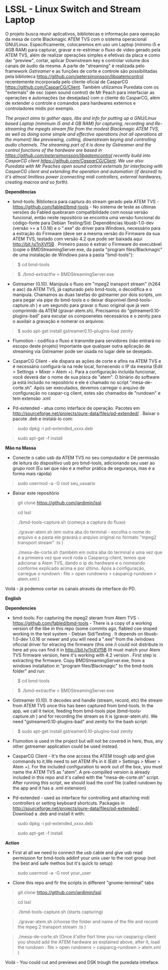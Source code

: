 **LSSL - Linux Switch and Stream Laptop**
=============

O projeto busca reunir aplicativos, bibliotecas e informação para operação da mesa de corte Blackmagic ATEM TVS com o sistema operacional GNU/Linux. Especificamente, colocaremos em uso um Laptop (mínimo i5 e 4GB RAM) para capturar, gravar e re-estrimar o fluxo de vídeo gerado pela ATEM TVS, além de realizar operações simples e efetivas da placa e como dar "preview", cortar, aplicar Downstream key e controlar volume dos canais de áudio da mesma. A parte de "streaming" é realizada pelo framework *Gstreamer* e as funções de corte e controle são possibilitadas pela biblioteca  https://github.com/petersimonsson/libqatemcontrol recentemente incorporada pelo cliente oficial de CasparCG https://github.com/CasparCG/Client. Também utilizamos Puredata com os "externals" de osc (open sound control) de Mr Peach para interfaciar as operações e automações (se desejadas) com o cliente do CasparCG, além de extender o controle e comandos para hardwares externos e controladores midis por exemplo.


*The project aims to gather apps, libs and info for putting up a GNU/Linux based Laptop (minimum i5 and 4 GB RAM) for capturing, recording and Re-streaming the mpegts stream file from the modest Blackmagic ATEM TVS, as well as doing some simple and effective  operations (not all operations at the moment) like previewing, cutting, downstream keying and controlling audio channels. The streaming part of it is done by *Gstreamer* and the control functions of the hardware are based in  https://github.com/petersimonsson/libqatemcontrol  recently build into CasparCG client https://github.com/CasparCG/Client. We use also Puredata with Mr Peaches open sound control externals for interfacing with CasparCG client and extending the operation and automation (if desired) to it's almost limitless power (connecting midi controllers, external hardwares, creating macros and so forth).*


**Dependências**

- bmd-tools: Biblioteca para captura do stream gerado pela ATEM TVS - https://github.com/fabled/bmd-tools - No sistema de teste as últimas versões do Fabled quebraram compatibilidade com nossa versão funcional, então neste repositório se encontra uma versão funcional do código-fonte para Debian Testing/Sid: Dependências libusb-1.0-dev (versão >= a 1.0.16) e o ".exe"  do driver para Windows, necessário para a extração do Firmware (deve ser a mesma versão do Firmware da sua ATEM TVS, testado com versão 4.2 que pode ser baixada aqui http://bit.ly/1nXVf5B . Primeiro passo é extrair o Firmware do executável (copie o BMDStreamingServer.exe, da pasta "program files/Blackmagic" de uma instalação de Windows para a pasta "bmd-tools"):

> $ cd bmd-tools 

> $ ./bmd-extractfw < BMDStreamingServer.exe

- Gstreamer (0.10). Manipula o fluxo em "mpeg2 transport stream" (h264 e aac) da ATEM TVS, já capturado pelo bmd-tools, o decodifica e o manipula. Chamamos as duas tarefas do gstreamer por dois scripts, um para pegar via pipe do bmd-tools e o deixar disponível  (bmd-tools-capture.sh )  e um segundo para gravar o fluxo original que já vem comprimido da ATEM (gravar-atem.sh). Precisamos do "gstreamer0.10-plugins-bad" para excutar os compoenetes necessários e o zenity para o auxilair a gravação e nomerar os arquivos:

> $ sudo apt-get install gstreamer0.10-plugins-bad zenity

- Flumotion - codifica o fluxo e transmite para servidores (não entrará no escopo deste projeto) Importante que qualquer outra aplicação de streaming via Gstreamer pode ser usada no lugar dele se desejado.

- CasparCG Client - ele dispara as ações de corte e afins na ATEM TVS e é necessário configurá-la na rede local, fornecendo o IP da mesma (Edit > Settings > Mixer > Atem +). Para a configuração incluída funcionar, você deverá dar o nome de sua placa de "atem". O binário do software ja está incluído no repositório e ele é chamado no script "mesa-de-corte.sh". Após ser executados, devemos carregar o arquivo de configuração no caspar-cg client, estes são chamados de "rundown" e tem extensão .xml 

- Pd-extended - atua como interface de operação. Pacotes em  http://sourceforge.net/projects/pure-data/files/pd-extended/ . Baixar o pacote .deb e instalá-lo com:

> sudo dpkg -i pd-extended_xxxx.deb

> sudo apt-get -f install


**Mão na Massa**

- Conecte o cabo usb da ATEM TVS no seu computador e Dê permissão de leitura do dispositivo usb pro bmd-tools, adicionando seu user ao grupo root (Eu sei que não é a melhor prática de segurança, mas é a forma mais rápida)

> sudo usermod -a -G root seu_usuario

- Baixar este repositório

> git clone https://github.com/jardimin/lssl

> cd lssl 

> ./bmd-tools-capture.sh (começa a captura do fluxo)

> ./gravar-atem.sh (em outra aba do terminal - escolha o nome do arquivo e a pasta ele gravará o arquivo original no formato "mpeg2 transport stream" .ts )

> ./mesa-de-corte.sh (também  em outra aba do terminal e uma vez que é a primieira vez que vocẽ roda o Casparcg-client, temos que adicionar a Atem TVS, dando o ip do hardware e o nomeando conforme explicado acima e por último. Após a configuração, carregue o rundown : file > open rundowns > casparcg-rundown > atem.xml )

Voilá - já podemos cortar os canais através da interface do PD. 


**English**

**Dependencies**

- bmd-tools: For capturing the mpeg2 steram from Atem TVS - https://github.com/fabled/bmd-tools - There is a copy of a working version of the libe in this repo (some commits ago, flabled coe stoped working in the test system - Debian Sid/Testing . It depends on libusb-1.0-dev 1.0.16 or newer and you will need a ".exe" from the /windows oficcial driver for etracing the firmware (this one /i could not distribute in here ad you can find it in http://bit.ly/1nXVf5B (It must match your Atem TVS firmware version, here it's working with 4.2 version  . First step is extracting the firmware. Copy BMDStreamingServer.exe, from a windows installation in "program files/Blackmagic" to the bmd-tools folder" and run:

> $ cd bmd-tools 

> $ ./bmd-extractfw < BMDStreamingServer.exe

- Gstreamer (0.10). It decodes and handle (stream, record, etc) the stream from ATEM TVS once this has been captured from  bmd-tools. In the app, we call it twice, feeding from bmd-tools pipe  (bmd-tools-capture.sh ) and for recording the stream as it is (gravar-atem.sh). We need "gstreamer0.10-plugins-bad" and zenity for the bash script:

> $ sudo apt-get install gstreamer0.10-plugins-bad zenity

- Flumotion is used in the project but will not be covered in here, thus, any other gstreamer application could be used instead.

- CasparCG Client - It's the one access the ATEM trough udp and give commands to it,We need to set ATEM IPs in it (Edit > Settings > Mixer > Atem +). For the included configuration to work out of the box, you must name the ATEM TVS as "atem". A pre-compilled version is already included in this repo and it's called with the "mesa-de-corte.sh" script.  After running this script, we should load the conf file (called rundown by the app and it has a .xml extension) 

- Pd-extended - used as interface for controlling and attaching midi controllers or setting keyboard shortcuts. Packages in  http://sourceforge.net/projects/pure-data/files/pd-extended/ . Download a  .deb and install it with:

> sudo dpkg -i pd-extended_xxxx.deb

> sudo apt-get -f install


**Action**

- First at all we need to connect the usb cable and give usb read permission for bmd-tools addinf your unix user to the root group (not the best and safe methos but it's quick to setup)

> sudo usermod -a -G root your_user

- Clone this repo and fir the scripts in different "gnome-terminal" tabs

> git clone https://github.com/jardimin/lssl

> cd lssl 

> ./bmd-tools-capture.sh (starts capturing)

> ./gravar-atem.sh (choose the folder and name of the file and record the  mpeg 2 transport stream .ts )

> ./mesa-de-corte.sh (Once it'sthe fisrt time you run casparcg-client you should add the ATEM hardware as explained above, after it, load the rundown : file > open rundowns > casparcg-rundown > atem.xml )

Voilá - You could cut and previews and DSK trough the puredata intreface.


